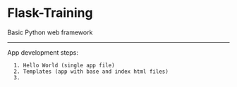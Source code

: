 # Flask-Training
Basic Python web framework


---
App development steps:

```
  1. Hello World (single app file)
  2. Templates (app with base and index html files)
  3.

```
